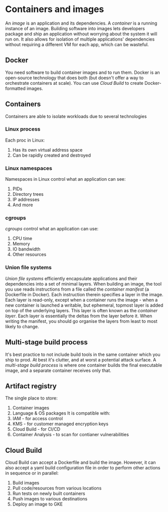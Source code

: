 # Containers and images
An _image_ is an application and its dependencies.
A _container_ is a running instance of an image.
Building software into images lets developers package and ship an application without worrying about the system it will run on.
It also allows for isolation of multiple applications' dependencies without requiring a different VM for each app, which can be wasteful.

## Docker
You need software to build container images and to run them.
Docker is an open-source technology that does both (but doesn't offer a way to orchestrate containers at scale).
You can use _Cloud Build_ to create Docker-formatted images.

## Containers
Containers are able to isolate workloads due to several technologies
### Linux process
Each proc in Linux:
1. Has its own virtual address space
1. Can be rapidly created and destroyed
### Linux namespaces
Namespaces in Linux control what an application can see:
1. PIDs
1. Directory trees
1. IP addresses
1. And more
### cgroups
_cgroups_ control what an application can use:
1. CPU time
1. Memory
1. IO bandwidth
1. Other resources
### Union file systems
_Union file systems_ efficiently encapsulate applications and their dependencies into a set of minimal layers.
When building an image, the tool you use reads instructions from a file called the _container manifest_ (a Dockerfile in Docker).
Each instruction therein specifies a layer in the image.
Each layer is read-only, except when a container runs the image - when a new container is launched a writable, but ephemeral, topmost layer is added on top of the underlying layers. This layer is often known as the _container layer_.
Each layer is essentially the deltas from the layer before it.
When writing the manifest, you should go organise the layers from least to most likely to change.

## Multi-stage build process
It's best practice to not include build tools in the same container which you ship to prod.
At best it's clutter, and at worst a potential attack surface.
A _multi-stage build process_ is where one container builds the final executable image, and a separate container receives only that.

## Artifact registry
The single place to store:
1. Container images
1. Language & OS packages
It is compatible with:
1. IAM - for access control
1. KMS - for customer managed encryption keys
1. Cloud Build - for CI/CD
1. Container Analysis - to scan for contianer vulnerabilities

## Cloud Build
Cloud Build can accept a Dockerfile and build the image.
However, it can also accept a yaml build configuration file in order to perform other actions in sequence or in parallel:
1. Build images
1. Pull code/resources from various locations
1. Run tests on newly built containers
1. Push images to various destinations
1. Deploy an image to GKE
